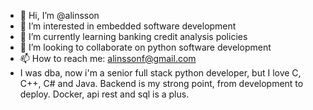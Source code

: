 - 👋 Hi, I’m @alinsson
- 👀 I’m interested in embedded software development
- 🌱 I’m currently learning banking credit analysis policies
- 💞️ I’m looking to collaborate on python software development
- 📫 How to reach me: alinssonf@gmail.com
- I was dba, now i'm a senior full stack python developer, but I love C, C++, C# and Java. Backend is my strong point, from development to deploy. Docker, api rest and sql is a plus. 
<!---
alinsson/alinsson is a ✨ special ✨ repository because its `README.md` (this file) appears on your GitHub profile.
You can click the Preview link to take a look at your changes.
--->
